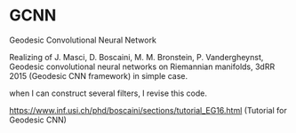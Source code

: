 # GCNN
Geodesic Convolutional Neural Network

Realizing of J. Masci, D. Boscaini, M. M. Bronstein, P. Vandergheynst, Geodesic convolutional neural networks on Riemannian manifolds, 3dRR 2015 (Geodesic CNN framework) in simple case. 

when I can construct several filters, I revise this code.  

https://www.inf.usi.ch/phd/boscaini/sections/tutorial_EG16.html (Tutorial for Geodesic CNN)

